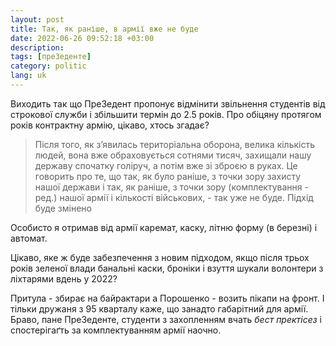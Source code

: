 ```yaml
---
layout: post
title: Так, як раніше, в армії вже не буде
date: 2022-06-26 09:52:18 +03:00
description: 
tags: [преЗеденте]
category: politic
lang: uk
---
```


Виходить так що ПреЗедент пропонує відмінити звільнення студентів від строкової служби і збільшити термін до 2.5 років.
Про обіцяну протягом років контрактну армію, цікаво, хтось згадає? 

> Після того, як з’явилась територіальна оборона, велика кількість людей, вона вже обраховується сотнями тисяч, захищали нашу державу спочатку голіруч, а потім вже зі зброєю в руках. Це говорить про те, що так, як було раніше, з точки зору захисту нашої держави і так, як раніше, з точки зору (комплектування - ред.) нашої армії і кількості військових, - так уже не буде. Підхід буде змінено

Особисто я отримав від армії каремат, каску, літню форму (в березні) і автомат.

Цікаво, яке ж буде забезпечення з новим підходом, якщо після трьох років зеленої влади банальні каски, броніки і взуття шукали волонтери з ліхтарями вдень у 2022?

Притула - збирає на байрактари а Порошенко - возить пікапи на фронт.
І тільки дружаня з 95 кварталу каже, що занадто габарітний для армії.
Браво, пане ПреЗеденте, студенти з захопленням вчать _бест пректісез_ і спостерігаґть за комплектуванням армії наочно.


